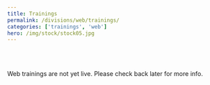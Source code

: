 ```yaml
---
title: Trainings
permalink: /divisions/web/trainings/
categories: ['trainings', 'web']
hero: /img/stock/stock05.jpg
---
```

<br>
<br>

Web trainings are not yet live. Please check back later for more info.

<br>
